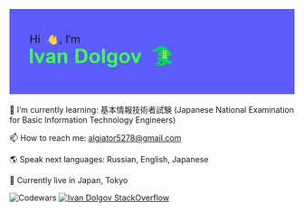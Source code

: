 ![header](header.png "Hi there, I'm Ivan Dolgov")

🌱 I’m currently learning: 基本情報技術者試験 (Japanese National Examination for Basic Information Technology Engineers)

📫 How to reach me: algiator5278@gmail.com

🌎 Speak next languages: Russian, English, Japanese

🗾 Currently live in Japan, Tokyo

![Codewars](https://github.r2v.ch/codewars?user=aligator527&top_languages=true)
[![Ivan Dolgov StackOverflow](https://github-readme-stackoverflow.vercel.app/?userID=22144687)](https://stackoverflow.com/users/22144687/aligator527)

<!--
**aligator527/aligator527** is a ✨ _special_ ✨ repository because its `README.md` (this file) appears on your GitHub profile.

Here are some ideas to get you started:

- 🔭 I’m currently working on ...
- 🌱 I’m currently learning ...
- 👯 I’m looking to collaborate on ...
- 🤔 I’m looking for help with ...
- 💬 Ask me about ...
- 📫 How to reach me: ...
- 😄 Pronouns: ...
- ⚡ Fun fact: ...
-->
